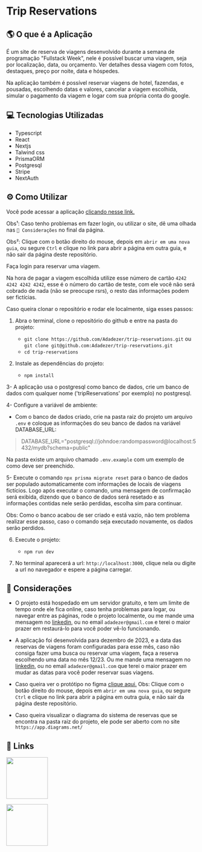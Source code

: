 # Trip Reservations

## 🌎 O que é a Aplicação
É um site de reserva de viagens desenvolvido durante a semana de programação "Fullstack Week", nele é possível buscar uma viagem, seja por localização, data, ou orçamento. Ver detalhes dessa viagem com fotos, destaques, preço por noite, data e hóspedes. 

Na aplicação também é possível reservar viagens de hotel, fazendas, e pousadas, escolhendo datas e valores, cancelar a viagem escolhida, simular o pagamento da viagem e logar com sua própria conta do google.

## 💻 Tecnologias Utilizadas
- Typescript
- React
- Nextjs
- Talwind css
- PrismaORM
- Postgresql
- Stripe
- NextAuth

## ⚙️ Como Utilizar
Você pode acessar a aplicação [clicando nesse link.](https://trip-reservations.vercel.app/) 

Obs¹: Caso tenho problemas em fazer login, ou utilizar o site, dê uma olhada nas `📌 Considerações` no final da página.

Obs²: Clique com o botão direito do mouse, depois em `abrir em uma nova guia`, ou segure `Ctrl` e clique no link para abrir a página em outra guia, e não sair da página deste repositório.

Faça login para reservar uma viagem.

Na hora de pagar a viagem escolhida utilize esse número de cartão `4242 4242 4242 4242`, esse é o número do cartão de teste, com ele você não será cobrado de nada (não se preocupe rsrs), o resto das informações podem ser fictícias.

Caso queira clonar o repositório e rodar ele localmente, siga esses passos:

1. Abra o terminal, clone o repositório do github e entre na pasta do projeto:
	 - `git clone https://github.com/Adadezer/trip-reservations.git` ou `git clone git@github.com:Adadezer/trip-reservations.git`
	 - `cd trip-reservations`
	 
2. Instale as dependências do projeto:
	 - `npm install`

3- A aplicação usa o postgresql como banco de dados, crie um banco de dados com qualquer nome ('tripReservations' por exemplo) no postgresql.

4- Configure a variável de ambiente:

- Com o banco de dados criado, crie na pasta raiz do projeto um arquivo `.env` e coloque as informações do seu banco de dados na variável DATABASE_URL:
> DATABASE_URL="postgresql://johndoe:randompassword@localhost:5432/mydb?schema=public"

Na pasta existe um arquivo chamado `.env.example` com um exemplo de como deve ser preenchido.

5- Execute o comando `npx prisma migrate reset` para o banco de dados ser populado automaticamente com informações de locais de viagens fictícios. Logo após executar o comando, uma mensagem de confirmação será exibida, dizendo que o banco de dados será resetado e as informações contidas nele serão perdidas, escolha sim para continuar.

Obs: Como o banco acabou de ser criado e está vazio, não tem problema realizar esse passo, caso o comando seja executado novamente, os dados serão perdidos.
 
6. Execute o projeto:
	- `npm run dev`

7. No terminal aparecerá a url: `http://localhost:3000`, clique nela ou digite a url no navegador e espere a página carregar.

## 📌 Considerações

- O projeto está hospedado em um servidor gratuito, e tem um limite de tempo onde ele fica online, caso tenha problemas para logar, ou navegar entre as páginas, rode o projeto localmente, ou me mande uma mensagem no [linkedin](https://www.linkedin.com/in/adadezer-iwazaki/), ou no email `adadezer@gmail.com` e terei o maior prazer em restaurá-lo para você poder vê-lo funcionando.

- A aplicação foi desenvolvida para dezembro de 2023, e a data das reservas de viagens foram configuradas para esse mês, caso não consiga fazer uma busca ou reservar uma viagem, faça a reserva escolhendo uma data no mês 12/23. Ou me mande uma mensagem no [linkedin](https://www.linkedin.com/in/adadezer-iwazaki/), ou no email `adadezer@gmail.com` que terei o maior prazer em mudar as datas para você poder reservar suas viagens.

 - Caso queira ver o protótipo no figma [clique aqui.](https://www.figma.com/file/gWRHt9TxdTLQxo5Np7yAaq/FSW-Project-%5BLive%5D?type=design&node-id=0:1&mode=design&t=ohQv59Gxt1KBkEBt-1)
 Obs: Clique com o botão direito do mouse, depois em `abrir em uma nova guia`, ou segure `Ctrl` e clique no link para abrir a página em outra guia, e não sair da página deste repositório.
 
 - Caso queira visualizar o diagrama do sistema de reservas que se encontra na pasta raiz do projeto, ele pode ser aberto com no site `https://app.diagrams.net/`

## 🔗 Links
<span >
  <a href="mailto: adadezer@gmail.com"> <img width="110em" src="https://img.shields.io/badge/Gmail-D14836?style=for-the-badge&logo=gmail&logoColor=white"></a>

  <a href="https://www.linkedin.com/in/adadezer-iwazaki/" target="_blank"><img width="110em" src="https://img.shields.io/badge/linkedin-%230077B5.svg?style=for-the-badge&logo=linkedin&logoColor=white"></a>
</span>
